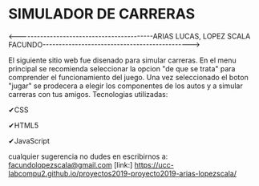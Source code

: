 # SIMULADOR DE CARRERAS 
<------------------------------------------ARIAS LUCAS, LOPEZ SCALA FACUNDO---------------------------------------------->

El siguiente sitio web fue disenado para simular carreras. En el menu principal se recomienda seleccionar la opcion "de que se trata" para comprender el funcionamiento del juego. Una vez seleccionado el boton "jugar" se prodecera a elegir los componentes de los autos y a simular carreras con tus amigos.
Tecnologias utilizadas:

✔CSS

✔HTML5

✔JavaScript

cualquier sugerencia no dudes en escribirnos a: facundolopezscala@gmail.com
[link:] https://ucc-labcompu2.github.io/proyectos2019-proyecto2019-arias-lopezscala/
